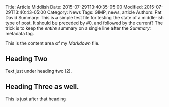 Title: Article Middlish
Date: 2015-07-29T13:40:35-05:00
Modified: 2015-07-29T13:40:43-05:00
Category: News
Tags: GIMP, news, article
Authors: Pat David
Summary: This is a simple test file for testing the state of a middle-ish type of post. It should be preceded by #0, and followed by the current? The trick is to keep the _entire_ summary on a single line after the *Summary:* metadata tag.


This is the content area of my *Markdown* file.


<!-- more -->

## Heading Two

Text just under heading two (2).



## Heading Three as well.

This is just after that heading
